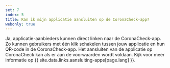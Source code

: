 ```yaml
---
set: 7
index: 5
title: Kan ik mijn applicatie aansluiten op de CoronaCheck-app?
webonly: true
---
```

Ja, applicatie-aanbieders kunnen direct linken naar de CoronaCheck-app. Zo kunnen gebruikers met één klik schakelen tussen jouw applicatie en hun QR-code in de CoronaCheck-app. Het aansluiten van de applicatie op CoronaCheck kan als er aan de voorwaarden wordt voldaan. Kijk voor meer informatie op {{ site.data.links.aansluiting-apps[page.lang] }}.
